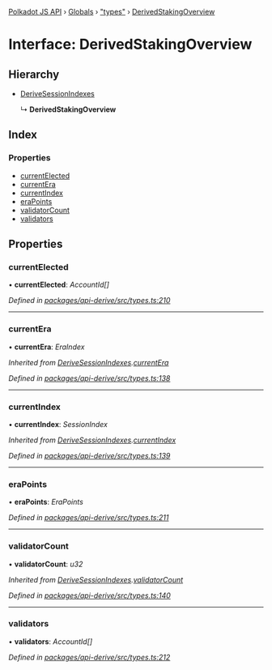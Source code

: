 [Polkadot JS API](../README.md) › [Globals](../globals.md) › ["types"](../modules/_types_.md) › [DerivedStakingOverview](_types_.derivedstakingoverview.md)

# Interface: DerivedStakingOverview

## Hierarchy

* [DeriveSessionIndexes](_types_.derivesessionindexes.md)

  ↳ **DerivedStakingOverview**

## Index

### Properties

* [currentElected](_types_.derivedstakingoverview.md#currentelected)
* [currentEra](_types_.derivedstakingoverview.md#currentera)
* [currentIndex](_types_.derivedstakingoverview.md#currentindex)
* [eraPoints](_types_.derivedstakingoverview.md#erapoints)
* [validatorCount](_types_.derivedstakingoverview.md#validatorcount)
* [validators](_types_.derivedstakingoverview.md#validators)

## Properties

###  currentElected

• **currentElected**: *AccountId[]*

*Defined in [packages/api-derive/src/types.ts:210](https://github.com/polkadot-js/api/blob/7ed1857589/packages/api-derive/src/types.ts#L210)*

___

###  currentEra

• **currentEra**: *EraIndex*

*Inherited from [DeriveSessionIndexes](_types_.derivesessionindexes.md).[currentEra](_types_.derivesessionindexes.md#currentera)*

*Defined in [packages/api-derive/src/types.ts:138](https://github.com/polkadot-js/api/blob/7ed1857589/packages/api-derive/src/types.ts#L138)*

___

###  currentIndex

• **currentIndex**: *SessionIndex*

*Inherited from [DeriveSessionIndexes](_types_.derivesessionindexes.md).[currentIndex](_types_.derivesessionindexes.md#currentindex)*

*Defined in [packages/api-derive/src/types.ts:139](https://github.com/polkadot-js/api/blob/7ed1857589/packages/api-derive/src/types.ts#L139)*

___

###  eraPoints

• **eraPoints**: *EraPoints*

*Defined in [packages/api-derive/src/types.ts:211](https://github.com/polkadot-js/api/blob/7ed1857589/packages/api-derive/src/types.ts#L211)*

___

###  validatorCount

• **validatorCount**: *u32*

*Inherited from [DeriveSessionIndexes](_types_.derivesessionindexes.md).[validatorCount](_types_.derivesessionindexes.md#validatorcount)*

*Defined in [packages/api-derive/src/types.ts:140](https://github.com/polkadot-js/api/blob/7ed1857589/packages/api-derive/src/types.ts#L140)*

___

###  validators

• **validators**: *AccountId[]*

*Defined in [packages/api-derive/src/types.ts:212](https://github.com/polkadot-js/api/blob/7ed1857589/packages/api-derive/src/types.ts#L212)*
